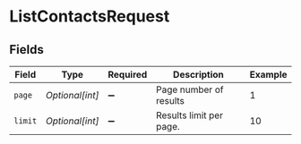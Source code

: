 # ListContactsRequest


## Fields

| Field                   | Type                    | Required                | Description             | Example                 |
| ----------------------- | ----------------------- | ----------------------- | ----------------------- | ----------------------- |
| `page`                  | *Optional[int]*         | :heavy_minus_sign:      | Page number of results  | 1                       |
| `limit`                 | *Optional[int]*         | :heavy_minus_sign:      | Results limit per page. | 10                      |